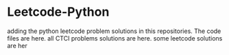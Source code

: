 # Leetcode-Python
adding the python leetcode problem solutions in this repositories. 
The code files are here.
all CTCI problems solutions are here.
some leetcode solutions are her














































































































































































































































































































































































































































































































































































































































